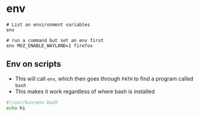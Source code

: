 # env

```shell
# List an environment variables
env

# run a command but set an env first
env MOZ_ENABLE_WAYLAND=1 firefox
```

## Env on scripts

- This will call `env`, which then goes through `PATH` to find a program called `bash`
- This makes it work regardless of where bash is installed

```bash
#!/usr/bin/env bash
echo hi
```
